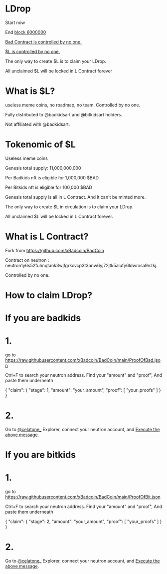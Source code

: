 # LDrop
Start now

End [block 6000000](https://www.mintscan.io/neutron/block/6000000)

[Bad Contract is controlled by no one.](https://www.mintscan.io/neutron/tx/0254216FC80CC280801C7C0F776DBB57D53B88F832ABADBDFE86886174FC24C5?height=5419089)

[$L  is controlled by no one.](https://www.mintscan.io/neutron/tx/A16F7F10DDD3BB0DF73EA6BBB0FE2FC45B3E3606AA86E21E089826ED3722BF69?height=5418917)

The only way to create $L is to claim your LDrop.

All unclaimed $L will be locked in L Contract forever




# What is $L?
useless meme coins, no roadmap, no team. Controlled by no one.

Fully distributed to @badkidsart and @bitkidsart holders.

Not affiliated with @badkidsart.

# Tokenomic of $L  

Useless meme coins

Genesis total supply: 11,000,000,000 

Per Badkids nft is eligible for 1,000,000 $BAD

Per Bitkids nft is eligible for 100,000 $BAD

Genesis total supply is all in L Contract. And it can't be minted more.

The only way to create $L in circulation is to claim your LDrop.

All unclaimed $L will be locked in L Contract forever.


# What is L Contract?
Fork from https://github.com/xBadcoin/BadCoin

Contract on neutron : neutron1y6s52fuhnqtank3wjfgrkcvcp3t3anw6yj72jtk5alufy6ldwrxsa9nzkj.

Controlled by no one.

# How to claim LDrop?
# If you are badkids
# 1.
go to https://raw.githubusercontent.com/xBadcoin/BadCoin/main/ProofOfBad.json

Ctrl+F to search your neutron address. Find your "amount" and "proof", And paste them underneath


{
  "claim": {
    "stage": 1,
    "amount": "your_amount",
    "proof": [
      "your_proofs"
    ]
  }
}
# 2.
Go to [@celatone_](https://twitter.com/celatone_)  Explorer, connect your neutron account, and [Execute the above message](https://neutron.celat.one/neutron-1/execute?contract=neutron1y6s52fuhnqtank3wjfgrkcvcp3t3anw6yj72jtk5alufy6ldwrxsa9nzkj).



# If you are bitkids
# 1.
go to https://raw.githubusercontent.com/xBadcoin/BadCoin/main/ProofOfBit.json

Ctrl+F to search your neutron address. Find your "amount" and "proof", And paste them underneath


{
  "claim": {
    "stage": 2,
    "amount": "your_amount",
    "proof": [
      "your_proofs"
    ]
  }
}
# 2.
Go to [@celatone_](https://twitter.com/celatone_)  Explorer, connect your neutron account, and [Execute the above message](https://neutron.celat.one/neutron-1/execute?contract=neutron1y6s52fuhnqtank3wjfgrkcvcp3t3anw6yj72jtk5alufy6ldwrxsa9nzkj).







